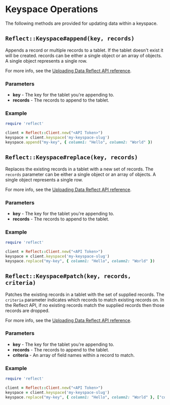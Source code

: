# Keyspace Operations

The following methods are provided for updating data within a keyspace.

## `Reflect::Keyspace#append(key, records)`

Appends a record or multiple records to a tablet. If the tablet doesn't exist
it will be created. records can be either a single object or an array of
objects. A single object represents a single row.

For more info, see the [Uploading Data Reflect API reference](https://reflect.io/docs/api-reference/uploading-data.html).

### Parameters

* **key** - The key for the tablet you're appending to.
* **records** - The records to append to the tablet.

### Example

```ruby
require 'reflect'

client = Reflect::Client.new("<API Token>")
keyspace = client.keyspace('my-keyspace-slug')
keyspace.append("my-key", { column1: "Hello", column2: "World" })
```

## `Reflect::Keyspace#replace(key, records)`

Replaces the existing records in a tablet with a new set of records.  The
`records` parameter can be either a single object or an array of objects. A
single object represents a single row.

For more info, see the [Uploading Data Reflect API reference](https://reflect.io/docs/api-reference/uploading-data.html).

### Parameters

* **key** - The key for the tablet you're appending to.
* **records** - The records to append to the tablet.

### Example

```ruby
require 'reflect'

client = Reflect::Client.new("<API Token>")
keyspace = client.keyspace('my-keyspace-slug')
keyspace.replace("my-key", { column1: "Hello", column2: "World" })
```

## `Reflect::Keyspace#patch(key, records, criteria)`

Patches the existing records in a tablet with the set of supplied records. The
`criteria` parameter indicates which records to match existing records on.  In
the Reflect API, if no existing records match the supplied records then those
records are dropped.

For more info, see the [Uploading Data Reflect API reference](https://reflect.io/docs/api-reference/uploading-data.html).

### Parameters

* **key** - The key for the tablet you're appending to.
* **records** - The records to append to the tablet.
* **criteria** - An array of field names within a record to match.

### Example

```ruby
require 'reflect'

client = Reflect::Client.new("<API Token>")
keyspace = client.keyspace('my-keyspace-slug')
keyspace.replace("my-key", { column1: "Hello", column2: "World" }, ["column1"])
```
